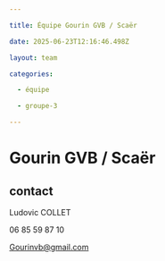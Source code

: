 ```yaml
---

title: Équipe Gourin GVB / Scaër

date: 2025-06-23T12:16:46.498Z

layout: team

categories:

  - équipe

  - groupe-3

---
```


# Gourin GVB / Scaër



## contact 

Ludovic COLLET

06 85 59 87 10

Gourinvb@gmail.com

